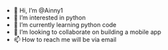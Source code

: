 - 👋 Hi, I’m @Ainny1
- 👀 I’m interested in python
- 🌱 I’m currently learning python code
- 💞️ I’m looking to collaborate on building a mobile app
- 📫 How to reach me will be via email

<!---
Ainny1/Ainny1 is a ✨ special ✨ repository because its `README.md` (this file) appears on your GitHub profile.
You can click the Preview link to take a look at your changes.
--->

